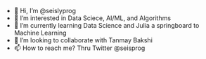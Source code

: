 - 👋 Hi, I’m @seislyprog
- 👀 I’m interested in Data Sciece, AI/ML, and Algorithms
- 🌱 I’m currently learning Data Science and Julia a springboard to Machine Learning
- 💞️ I’m looking to collaborate with Tanmay Bakshi
- 📫 How to reach me? Thru Twitter @seisprog

<!---
seislyprog/seislyprog is a ✨ special ✨ repository because its `README.md` (this file) appears on your GitHub profile.
You can click the Preview link to take a look at your changes.
--->
